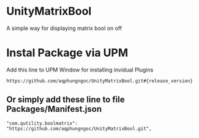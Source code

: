 # UnityMatrixBool
A simple way for displaying matrix bool on off

# Instal Package via UPM

Add this line to UPM Window for installing invidual Plugins

    https://github.com/aqphungngoc/UnityMatrixBool.git#{release_version}

## Or simply add these line to file Packages/Manifest.json

    "com.qutility.boolmatrix": "https://github.com/aqphungngoc/UnityMatrixBool.git",
